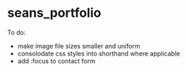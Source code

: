 # seans_portfolio

To do:
- make image file sizes smaller and uniform
- consolodate css styles into shorthand where applicable
- add :focus to contact form